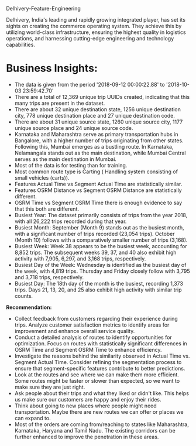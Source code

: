 Delhivery-Feature-Engineering 

Delhivery, India's leading and rapidly growing integrated player, has set its sights on creating the commerce operating system. They achieve this by utilizing world-class infrastructure, ensuring the highest quality in logistics
operations, and harnessing cutting-edge engineering and technology capabilities.
# Business Insights:
* The data is given from the period '2018-09-12 00:00:22.88' to '2018-10-03 23:59:42.70'
* There are a total of 12,369 unique trip UUIDs created, indicating that this many trips are present in the dataset.
* There are about 32 unique destination state, 1256 unique destination city, 778 unique destination place and 27 unique destination code.
* There are about 31 unique source state, 1260 unique source city, 1177 unique source place and 24 unique source code.
* Karnataka and Maharashtra serve as primary transportation hubs in Bangalore, with a higher number of trips originating from other states. Following this, Mumbai emerges as a bustling route. In Karnataka, Nelamangala stands out as the main destination, while Mumbai Central serves as the main destination in Mumbai.
* Most of the data is for testing than for training.
* Most common route type is Carting ( Handling system consisting of small vehicles (carts)).
* Features Actual Time vs Segment Actual Time are statistically similar.
* Features OSRM Distance vs Segment OSRM Distance are statistically different.
* OSRM Time vs Segment OSRM Time there is enough evidence to say that this both are different.
* Busiest Year: The dataset primarily consists of trips from the year 2018, with all 26,222 trips recorded during that year.
* Busiest Month: September (Month 9) stands out as the busiest month, with a significant number of trips recorded (23,054 trips). October (Month 10) follows with a comparatively smaller number of trips (3,168).
* Busiest Week: Week 38 appears to be the busiest week, accounting for 8,852 trips. The subsequent weeks 39, 37, and 40 also exhibit high activity with 7,905, 6,297, and 3,168 trips, respectively.
* Busiest Day of the Week: Wednesday is identified as the busiest day of the week, with 4,819 trips. Thursday and Friday closely follow with 3,795 and 3,718 trips, respectively.
* Busiest Day: The 18th day of the month is the busiest, recording 1,373 trips. Days 21, 13, 20, and 25 also exhibit high activity with similar trip counts.

**Recommendation:**
* Collect feedback from customers regarding their experience during trips. Analyze customer satisfaction metrics to identify areas for improvement and enhance overall service quality.
* Conduct a detailed analysis of routes to identify opportunities for optimization. Focus on routes with statistically significant differences in OSRM Time and Segment OSRM Time to enhance efficiency.
* Investigate the reasons behind the similarity observed in Actual Time vs. Segment Actual Time. Consider refining the segmentation process to ensure that segment-specific features contribute to better predictions.
* Look at the routes and see where we can make them more efficient. Some routes might be faster or slower than expected, so we want to make sure they are just right.
* Ask people about their trips and what they liked or didn't like. This helps us make sure our customers are happy and enjoy their rides.
* Think about going to new places where people might need transportation. Maybe there are new routes we can offer or places we can expand to.
* Most of the orders are coming from/reaching to states like Maharashtra, Karnataka, Haryana and Tamil Nadu. The existing corridors can be further enhanced to improve the penetration in these areas.
